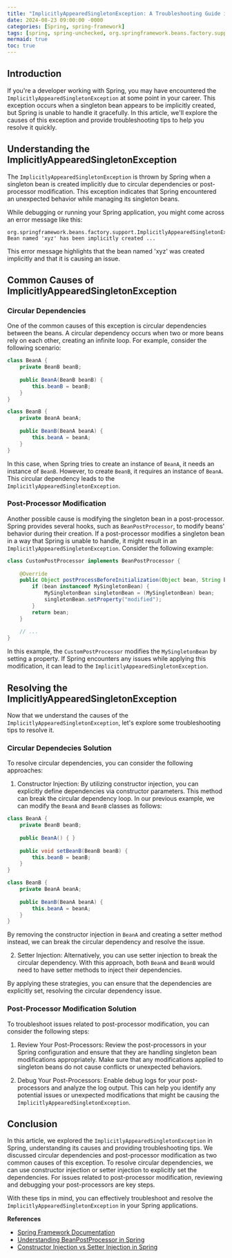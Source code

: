 ```yaml
---
title: "ImplicitlyAppearedSingletonException: A Troubleshooting Guide in Spring"
date: 2024-08-23 09:00:00 -0000
categories: [Spring, spring-framework]
tags: [spring, spring-unchecked, org.springframework.beans.factory.support]
mermaid: true
toc: true
---
```



## Introduction

If you're a developer working with Spring, you may have encountered the `ImplicitlyAppearedSingletonException` at some point in your career. This exception occurs when a singleton bean appears to be implicitly created, but Spring is unable to handle it gracefully. In this article, we'll explore the causes of this exception and provide troubleshooting tips to help you resolve it quickly.

## Understanding the ImplicitlyAppearedSingletonException

The `ImplicitlyAppearedSingletonException` is thrown by Spring when a singleton bean is created implicitly due to circular dependencies or post-processor modification. This exception indicates that Spring encountered an unexpected behavior while managing its singleton beans.

While debugging or running your Spring application, you might come across an error message like this:

```
org.springframework.beans.factory.support.ImplicitlyAppearedSingletonException: Bean named 'xyz' has been implicitly created ...
```

This error message highlights that the bean named 'xyz' was created implicitly and that it is causing an issue.

## Common Causes of ImplicitlyAppearedSingletonException

### Circular Dependencies

One of the common causes of this exception is circular dependencies between the beans. A circular dependency occurs when two or more beans rely on each other, creating an infinite loop. For example, consider the following scenario:

```java
class BeanA {
    private BeanB beanB;
    
    public BeanA(BeanB beanB) {
        this.beanB = beanB;
    }
}

class BeanB {
    private BeanA beanA;
    
    public BeanB(BeanA beanA) {
        this.beanA = beanA;
    }
}
```

In this case, when Spring tries to create an instance of `BeanA`, it needs an instance of `BeanB`. However, to create `BeanB`, it requires an instance of `BeanA`. This circular dependency leads to the `ImplicitlyAppearedSingletonException`.

### Post-Processor Modification

Another possible cause is modifying the singleton bean in a post-processor. Spring provides several hooks, such as `BeanPostProcessor`, to modify beans' behavior during their creation. If a post-processor modifies a singleton bean in a way that Spring is unable to handle, it might result in an `ImplicitlyAppearedSingletonException`. Consider the following example:

```java
class CustomPostProcessor implements BeanPostProcessor {
    
    @Override
    public Object postProcessBeforeInitialization(Object bean, String beanName) throws BeansException {
        if (bean instanceof MySingletonBean) {
            MySingletonBean singletonBean = (MySingletonBean) bean;
            singletonBean.setProperty("modified");
        }
        return bean;
    }
    
    // ...
}
```

In this example, the `CustomPostProcessor` modifies the `MySingletonBean` by setting a property. If Spring encounters any issues while applying this modification, it can lead to the `ImplicitlyAppearedSingletonException`.

## Resolving the ImplicitlyAppearedSingletonException

Now that we understand the causes of the `ImplicitlyAppearedSingletonException`, let's explore some troubleshooting tips to resolve it.

### Circular Dependecies Solution

To resolve circular dependencies, you can consider the following approaches:

1. Constructor Injection: By utilizing constructor injection, you can explicitly define dependencies via constructor parameters. This method can break the circular dependency loop. In our previous example, we can modify the `BeanA` and `BeanB` classes as follows:

```java
class BeanA {
    private BeanB beanB;
    
    public BeanA() { }
    
    public void setBeanB(BeanB beanB) {
        this.beanB = beanB;
    }
}

class BeanB {
    private BeanA beanA;
    
    public BeanB(BeanA beanA) {
        this.beanA = beanA;
    }
}
```

By removing the constructor injection in `BeanA` and creating a setter method instead, we can break the circular dependency and resolve the issue.

2. Setter Injection: Alternatively, you can use setter injection to break the circular dependency. With this approach, both `BeanA` and `BeanB` would need to have setter methods to inject their dependencies.

By applying these strategies, you can ensure that the dependencies are explicitly set, resolving the circular dependency issue.

### Post-Processor Modification Solution

To troubleshoot issues related to post-processor modification, you can consider the following steps:

1. Review Your Post-Processors: Review the post-processors in your Spring configuration and ensure that they are handling singleton bean modifications appropriately. Make sure that any modifications applied to singleton beans do not cause conflicts or unexpected behaviors.

2. Debug Your Post-Processors: Enable debug logs for your post-processors and analyze the log output. This can help you identify any potential issues or unexpected modifications that might be causing the `ImplicitlyAppearedSingletonException`. 

## Conclusion

In this article, we explored the `ImplicitlyAppearedSingletonException` in Spring, understanding its causes and providing troubleshooting tips. We discussed circular dependencies and post-processor modification as two common causes of this exception. To resolve circular dependencies, we can use constructor injection or setter injection to explicitly set the dependencies. For issues related to post-processor modification, reviewing and debugging your post-processors are key steps.

With these tips in mind, you can effectively troubleshoot and resolve the `ImplicitlyAppearedSingletonException` in your Spring applications.

**References**
- [Spring Framework Documentation](https://docs.spring.io/spring-framework/docs/current/reference/html/)
- [Understanding BeanPostProcessor in Spring](https://www.baeldung.com/spring-BeanPostProcessor)
- [Constructor Injection vs Setter Injection in Spring](https://www.baeldung.com/inversion-control-and-dependency-injection-in-spring#constructor-injection-vs-setter-injection)